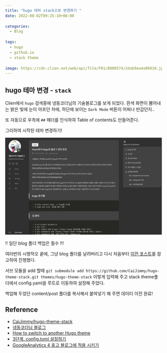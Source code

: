 ```yaml
---
title: "hugo 테마 stack으로 변경하기 "
date: 2022-08-02T09:25:10+08:00

categories:
  - Blog

tags:
  - hugo
  - github.io
  - stack theme

image: https://cdn.clien.net/web/api/file/F01/8800574/2dab9ea4a96910.jpg?w=780&h=30000
---
```


## hugo 테마 변경 - `stack`

Clien에서 `hugo` 검색중에 냉동코더님의 기술블로그를 보게 되었다.
흰색 화면이 뿜어내는 밝은 빛에 눈이 아프던 차에, 하단에 보이는 `Dark Mode` 버튼이 어찌나 반갑던지..

또 자동으로 우측에 `##` 헤더를 인식하여 Table of contents도 만들어준다.

그리하여 시작된 테마 변경하기!

![img](/post/tech/220802-1.png)

‼️ 일단 blog 폴더 백업은 필수 !!!

여러번의 시행착오 끝에, 그냥 blog 폴더를 날려버리고 다시 처음부터 [이전 포스트](https://jaekimdev.github.io/p/hugo%EB%A1%9C-github.io-%EA%B8%B0%EC%88%A0-%EB%B8%94%EB%A1%9C%EA%B7%B8-%EB%A7%8C%EB%93%A4%EA%B8%B01/)를 참고하여 진행했다.

서브 모듈을 add 할때 `git submodule add https://github.com/CaiJimmy/hugo-theme-stack.git themes/hugo-theme-stack` 이렇게 입력해 주고 stack theme폴더에서 config.yaml을 루트로 이동하여 설정해 주었다.

백업해 두었던 content/post 폴더를 복사해서 붙여넣기 해 주면 데이터 이전 완료!

## Reference

- [CaiJimmy/hugo-theme-stack](https://github.com/CaiJimmy/hugo-theme-stack)
- [냉동코더님 블로그](https://cliearl.github.io/posts/linux/hugo-blog/)
- [How to switch to another Hugo theme](https://hoontaeklee.github.io/en/posts/20200215_switch_theme/)
- [3단계. config.toml 설정하기](https://traceofpassion.github.io/2020/blog-making-02/)
- [GoogleAnalytics 4 휴고 블로그에 적용 시키기](https://jinyisland.kr/post/hugo-ga/)
